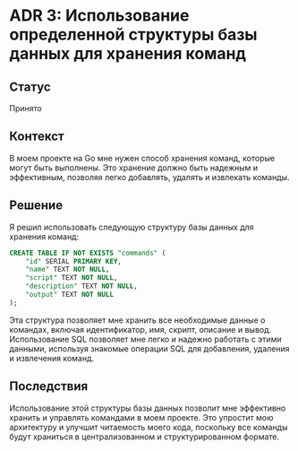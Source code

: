# ADR 3: Использование определенной структуры базы данных для хранения команд

## Статус
Принято

## Контекст
В моем проекте на Go мне нужен способ хранения команд, которые могут быть выполнены. Это хранение должно быть надежным и эффективным, позволяя легко добавлять, удалять и извлекать команды.

## Решение
Я решил использовать следующую структуру базы данных для хранения команд:

```sql
CREATE TABLE IF NOT EXISTS "commands" (
    "id" SERIAL PRIMARY KEY,
    "name" TEXT NOT NULL,
    "script" TEXT NOT NULL,
    "description" TEXT NOT NULL,
    "output" TEXT NOT NULL
);
```
Эта структура позволяет мне хранить все необходимые данные о командах, включая идентификатор, имя, скрипт, описание и вывод. Использование SQL позволяет мне легко и надежно работать с этими данными, используя знакомые операции SQL для добавления, удаления и извлечения команд.
## Последствия
Использование этой структуры базы данных позволит мне эффективно хранить и управлять командами в моем проекте. Это упростит мою архитектуру и улучшит читаемость моего кода, поскольку все команды будут храниться в централизованном и структурированном формате.